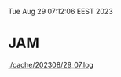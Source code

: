 Tue Aug 29 07:12:06 EEST 2023
# JAM
<a href='./cache/202308/29_07.log'>./cache/202308/29_07.log</a>
